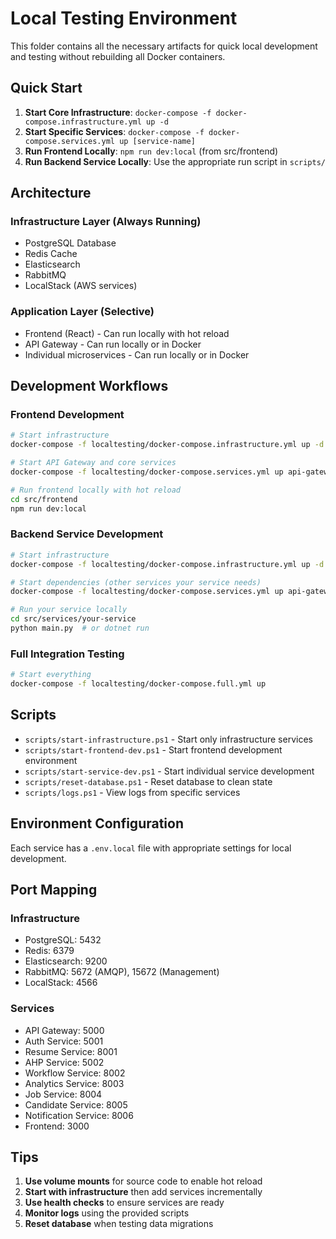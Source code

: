# Local Testing Environment

This folder contains all the necessary artifacts for quick local development and testing without rebuilding all Docker containers.

## Quick Start

1. **Start Core Infrastructure**: `docker-compose -f docker-compose.infrastructure.yml up -d`
2. **Start Specific Services**: `docker-compose -f docker-compose.services.yml up [service-name]`
3. **Run Frontend Locally**: `npm run dev:local` (from src/frontend)
4. **Run Backend Service Locally**: Use the appropriate run script in `scripts/`

## Architecture

### Infrastructure Layer (Always Running)
- PostgreSQL Database
- Redis Cache
- Elasticsearch
- RabbitMQ
- LocalStack (AWS services)

### Application Layer (Selective)
- Frontend (React) - Can run locally with hot reload
- API Gateway - Can run locally or in Docker
- Individual microservices - Can run locally or in Docker

## Development Workflows

### Frontend Development
```bash
# Start infrastructure
docker-compose -f localtesting/docker-compose.infrastructure.yml up -d

# Start API Gateway and core services
docker-compose -f localtesting/docker-compose.services.yml up api-gateway auth-service

# Run frontend locally with hot reload
cd src/frontend
npm run dev:local
```

### Backend Service Development
```bash
# Start infrastructure
docker-compose -f localtesting/docker-compose.infrastructure.yml up -d

# Start dependencies (other services your service needs)
docker-compose -f localtesting/docker-compose.services.yml up api-gateway auth-service

# Run your service locally
cd src/services/your-service
python main.py  # or dotnet run
```

### Full Integration Testing
```bash
# Start everything
docker-compose -f localtesting/docker-compose.full.yml up
```

## Scripts

- `scripts/start-infrastructure.ps1` - Start only infrastructure services
- `scripts/start-frontend-dev.ps1` - Start frontend development environment
- `scripts/start-service-dev.ps1` - Start individual service development
- `scripts/reset-database.ps1` - Reset database to clean state
- `scripts/logs.ps1` - View logs from specific services

## Environment Configuration

Each service has a `.env.local` file with appropriate settings for local development.

## Port Mapping

### Infrastructure
- PostgreSQL: 5432
- Redis: 6379
- Elasticsearch: 9200
- RabbitMQ: 5672 (AMQP), 15672 (Management)
- LocalStack: 4566

### Services
- API Gateway: 5000
- Auth Service: 5001
- Resume Service: 8001
- AHP Service: 5002
- Workflow Service: 8002
- Analytics Service: 8003
- Job Service: 8004
- Candidate Service: 8005
- Notification Service: 8006
- Frontend: 3000

## Tips

1. **Use volume mounts** for source code to enable hot reload
2. **Start with infrastructure** then add services incrementally
3. **Use health checks** to ensure services are ready
4. **Monitor logs** using the provided scripts
5. **Reset database** when testing data migrations
